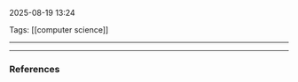 2025-08-19 13:24

Tags: [[computer science]] 

------------------------------------------------







------------------------------------------------------
### References
